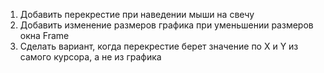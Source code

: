 1. Добавить перекрестие при наведении мыши на свечу
2. Добавить изменение размеров графика при уменьшении размеров окна Frame
3. Сделать вариант, когда перекрестие берет значение по Х и Y из самого курсора, а не из графика

